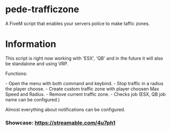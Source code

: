 # pede-trafficzone
A FiveM script that enables your servers police to make taffic zones.

# Information
<p>This script is right now working with 'ESX', 'QB' and in the future it will also be standalone and using VRP.</p>

<p>Functions:</p>
<p>- Open the menu with both command and keybind.
- Stop traffic in a radius the player choose.
- Create custom traffic zone with player choosen Max Speed and Radius.
- Remove current traffic zone.
- Checks job (ESX, QB job name can be configured.)</p>

<p>Almost everything about notifications can be configured.</p>

### Showcase: https://streamable.com/4u7ph1

